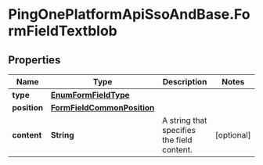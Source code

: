 # PingOnePlatformApiSsoAndBase.FormFieldTextblob

## Properties

Name | Type | Description | Notes
------------ | ------------- | ------------- | -------------
**type** | [**EnumFormFieldType**](EnumFormFieldType.md) |  | 
**position** | [**FormFieldCommonPosition**](FormFieldCommonPosition.md) |  | 
**content** | **String** | A string that specifies the field content. | [optional] 



